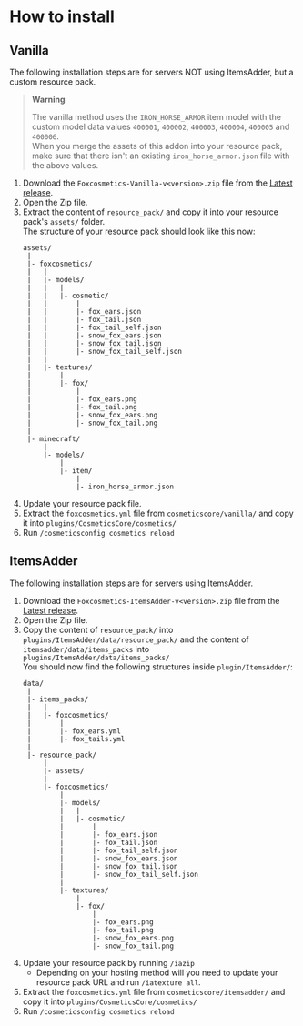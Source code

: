 # How to install

## Vanilla

The following installation steps are for servers NOT using ItemsAdder, but a custom resource pack.  

> **Warning**
> 
> The vanilla method uses the `IRON_HORSE_ARMOR` item model with the custom model data values `400001`, `400002`, `400003`, `400004`, `400005` and `400006`.  
> When you merge the assets of this addon into your resource pack, make sure that there isn't an existing `iron_horse_armor.json` file with the above values.

1. Download the `Foxcosmetics-Vanilla-v<version>.zip` file from the [Latest release][releases].
2. Open the Zip file.
3. Extract the content of `resource_pack/` and copy it into your resource pack's `assets/` folder.  
    The structure of your resource pack should look like this now:  
    ```
    assets/
     |
     |- foxcosmetics/
     |   |
     |   |- models/
     |   |   |
     |   |   |- cosmetic/
     |   |       |
     |   |       |- fox_ears.json
     |   |       |- fox_tail.json
     |   |       |- fox_tail_self.json
     |   |       |- snow_fox_ears.json
     |   |       |- snow_fox_tail.json
     |   |       |- snow_fox_tail_self.json
     |   |
     |   |- textures/
     |       |
     |       |- fox/
     |           |
     |           |- fox_ears.png
     |           |- fox_tail.png
     |           |- snow_fox_ears.png
     |           |- snow_fox_tail.png
     |
     |- minecraft/
         |
         |- models/
             |
             |- item/
                 |
                 |- iron_horse_armor.json
    ```
4. Update your resource pack file.
5. Extract the `foxcosmetics.yml` file from `cosmeticscore/vanilla/` and copy it into `plugins/CosmeticsCore/cosmetics/`
6. Run `/cosmeticsconfig cosmetics reload`

## ItemsAdder

The following installation steps are for servers using ItemsAdder.

1. Download the `Foxcosmetics-ItemsAdder-v<version>.zip` file from the [Latest release][releases].
2. Open the Zip file.
3. Copy the content of `resource_pack/` into `plugins/ItemsAdder/data/resource_pack/` and the content of `itemsadder/data/items_packs` into `plugins/ItemsAdder/data/items_packs/`  
    You should now find the following structures inside `plugin/ItemsAdder/`:  
    ```
    data/
     |
     |- items_packs/
     |   |
     |   |- foxcosmetics/
     |       |
     |       |- fox_ears.yml
     |       |- fox_tails.yml
     |
     |- resource_pack/
         |
         |- assets/
         |
         |- foxcosmetics/
             |
             |- models/
             |   |
             |   |- cosmetic/
             |       |
             |       |- fox_ears.json
             |       |- fox_tail.json
             |       |- fox_tail_self.json
             |       |- snow_fox_ears.json
             |       |- snow_fox_tail.json
             |       |- snow_fox_tail_self.json
             |
             |- textures/
                 |
                 |- fox/
                     |
                     |- fox_ears.png
                     |- fox_tail.png
                     |- snow_fox_ears.png
                     |- snow_fox_tail.png
    ```
4. Update your resource pack by running `/iazip`
    - Depending on your hosting method will you need to update your resource pack URL and run `/iatexture all`.
5. Extract the `foxcosmetics.yml` file from `cosmeticscore/itemsadder/` and copy it into `plugins/CosmeticsCore/cosmetics/`
6. Run `/cosmeticsconfig cosmetics reload`

[releases]: https://github.com/Andre601/Foxcosmetics/releases/latest
